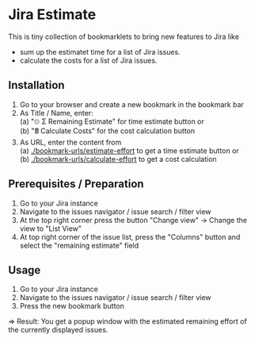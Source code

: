 Jira Estimate
=============

This is tiny collection of bookmarklets to bring new features to Jira like

* sum up the estimatet time for a list of Jira issues.
* calculate the costs for a list of Jira issues.

Installation
------------

1. Go to your browser and create a new bookmark in the bookmark bar
2. As Title / Name, enter: \
(a) "⏲ Σ Remaining Estimate" for time estimate button or \
(b) "🖩 Calculate Costs" for the cost calculation button
3. As URL, enter the content from \
(a) [./bookmark-urls/estimate-effort](./bookmark-urls/estimate-effort) to get a time estimate button or \
(b) [./bookmark-urls/calculate-effort](./bookmark-urls/calculate-effort) to get a cost calculation

Prerequisites / Preparation
---------------------------

1. Go to your Jira instance
2. Navigate to the issues navigator / issue search / filter view
3. At the top right corner press the button "Change view" -> Change the view to "List View"
4. At top right corner of the issue list, press the "Columns" button and select the "remaining estimate" field

Usage
-----

1. Go to your Jira instance
2. Navigate to the issues navigator / issue search / filter view
3. Press the new bookmark button

=> Result: You get a popup window with the estimated remaining effort of the currently displayed issues.
